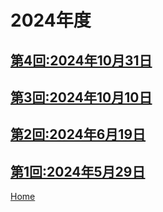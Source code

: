 # 2024年度

## [第4回:2024年10月31日](2024-10-31.md)

## [第3回:2024年10月10日](2024-10-10.md)

## [第2回:2024年6月19日](2024-06-19.md)

## [第1回:2024年5月29日](2024-05-29.md)

[Home](../index.md)
